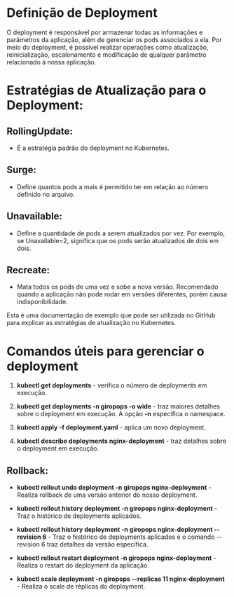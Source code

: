 # Definição de Deployment

O deployment é responsável por armazenar todas as informações e parâmetros da aplicação, além de gerenciar os pods associados a ela. Por meio do deployment, é possível realizar operações como atualização, reinicialização, escalonamento e modificação de qualquer parâmetro relacionado à nossa aplicação.

# Estratégias de Atualização para o Deployment:

## RollingUpdate:

- É a estratégia padrão do deployment no Kubernetes.

## Surge:

- Define quantos pods a mais é permitido ter em relação ao número definido no arquivo.

## Unavailable:

- Define a quantidade de pods a serem atualizados por vez. Por exemplo, se Unavailable=2, significa que os pods serão atualizados de dois em dois.

## Recreate:

- Mata todos os pods de uma vez e sobe a nova versão. Recomendado quando a aplicação não pode rodar em versões diferentes, porém causa indisponibilidade.

Esta é uma documentação de exemplo que pode ser utilizada no GitHub para explicar as estratégias de atualização no Kubernetes.


# Comandos úteis para gerenciar o deployment

1. **kubectl get deployments** - verifica o número de deployments em execução.
   
2. **kubectl get deployments -n giropops -o wide** - traz maiores detalhes sobre o deployment em execução. A opção **-n** especifica o namespace.

3. **kubectl apply -f deployment.yaml** - aplica um novo deployment.

4. **kubectl describe deployments nginx-deployment** - traz detalhes sobre o deployment em execução.

## Rollback: 
- **kubectl rollout undo deployment -n giropops nginx-deployment** - Realiza rollback de uma versão anterior do nosso deployment.

- **kubectl rollout history deployment -n giropops nginx-deployment** - Traz o histórico de deployments aplicados.

- **kubectl rollout history deployment -n giropops nginx-deployment --revision 6** - Traz o histórico de deployments aplicados e o comando --revision 6 traz detalhes da versão específica.

- **kubectl rollout restart deployment -n giropops nginx-deployment** - Realiza o restart do deployment da aplicação.

- **kubectl scale deployment -n giropops --replicas 11 nginx-deployment** - Realiza o scale de réplicas do deployment.



